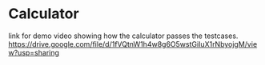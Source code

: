 # Calculator
link for demo video showing how the calculator passes the testcases.
https://drive.google.com/file/d/1fVQtnW1h4w8g6O5wstGiIuX1rNbyojgM/view?usp=sharing
